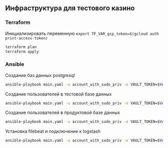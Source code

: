 ## Инфраструктура для тестового казино

### Terraform
Инициализировать переменную `export TF_VAR_gcp_token=$(gcloud auth print-access-token)`
```bash
terraform plan
terraform apply
```
### Ansible
Создание баз данных postgresql
```bash
ansible-playbook main.yaml -u account_with_sudo_priv -e VAULT_TOKEN=$VAULT_TOKEN
```
Создание пользователей в тестовой базе данных
```bash
ansible-playbook main.yaml -u account_with_sudo_priv -e VAULT_TOKEN=$VAULT_TOKEN -t dev
```
Создание пользователей в продуктовой базе данных
```bash
ansible-playbook main.yaml -u account_with_sudo_priv -e VAULT_TOKEN=$VAULT_TOKEN -t prod
```
Установка filebeat и подключение к logstash
```bash
ansible-playbook main.yaml -u account_with_sudo_priv -e VAULT_TOKEN=$VAULT_TOKEN -t filebeat
```
